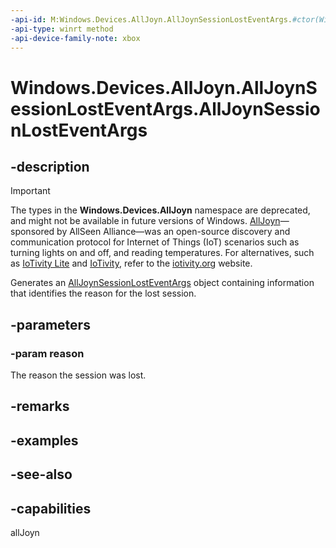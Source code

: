 ```yaml
---
-api-id: M:Windows.Devices.AllJoyn.AllJoynSessionLostEventArgs.#ctor(Windows.Devices.AllJoyn.AllJoynSessionLostReason)
-api-type: winrt method
-api-device-family-note: xbox
---
```


<!-- Method syntax
public AllJoynSessionLostEventArgs(Windows.Devices.AllJoyn.AllJoynSessionLostReason reason)
-->

# Windows.Devices.AllJoyn.AllJoynSessionLostEventArgs.AllJoynSessionLostEventArgs

## -description

> [!IMPORTANT]
> The types in the **Windows.Devices.AllJoyn** namespace are deprecated, and might not be available in future versions of Windows. [AllJoyn](https://openconnectivity.org/technology/reference-implementation/alljoyn/)&mdash;sponsored by AllSeen Alliance&mdash;was an open-source discovery and communication protocol for Internet of Things (IoT) scenarios such as turning lights on and off, and reading temperatures. For alternatives, such as [IoTivity Lite](https://github.com/iotivity/iotivity-lite) and [IoTivity](https://github.com/iotivity/iotivity), refer to the [iotivity.org](https://iotivity.org/) website.

Generates an [AllJoynSessionLostEventArgs](alljoynsessionlosteventargs.md) object containing information that identifies the reason for the lost session.

## -parameters
### -param reason
The reason the session was lost.

## -remarks

## -examples

## -see-also


## -capabilities
allJoyn
